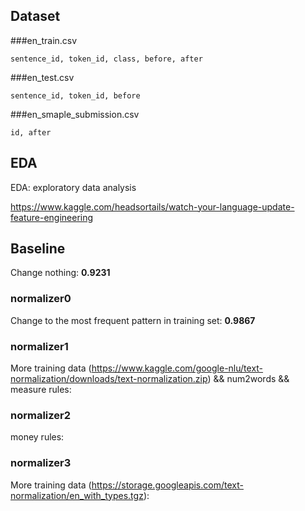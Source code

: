 ## Dataset

###en_train.csv

```
sentence_id, token_id, class, before, after
```

###en_test.csv

```
sentence_id, token_id, before
```

###en_smaple_submission.csv

```
id, after
```

## EDA

EDA: exploratory data analysis

https://www.kaggle.com/headsortails/watch-your-language-update-feature-engineering

## Baseline

Change nothing: **0.9231**

### normalizer0

Change to the most frequent pattern in training set: **0.9867**

### normalizer1

More training data (https://www.kaggle.com/google-nlu/text-normalization/downloads/text-normalization.zip) && num2words && measure rules: 

### normalizer2

money rules: 

### normalizer3

More training data (<https://storage.googleapis.com/text-normalization/en_with_types.tgz>): 